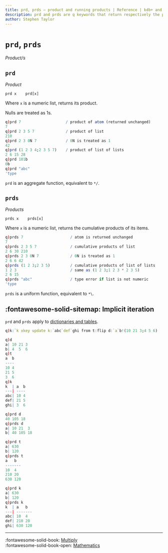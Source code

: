 ```yaml
---
title: prd, prds – product and running products | Reference | kdb+ and q documentation
description: prd and prds are q keywords that return respectively the product and the cumulating products of their arguments.
author: Stephen Taylor
---
```

# `prd`, `prds`

_Product/s_





## `prd`

_Product_

```syntax
prd x    prd[x]
```

Where `x` is a numeric list, returns its product.

Nulls are treated as 1s.

```q
q)prd 7                    / product of atom (returned unchanged)
7
q)prd 2 3 5 7              / product of list
210
q)prd 2 3 0N 7             / 0N is treated as 1
42
q)prd (1 2 3 4;2 3 5 7)    / product of list of lists
2 6 15 28
q)prd 101b
0b
q)prd "abc"
'type
```

`prd` is an aggregate function, equivalent to `*/`.


## `prds`

_Products_

```syntax
prds x    prds[x]
```

Where `x` is a numeric list, returns the cumulative products of its items. 

```q
q)prds 7                     / atom is returned unchanged
7
q)prds 2 3 5 7               / cumulative products of list
2 6 30 210
q)prds 2 3 0N 7              / 0N is treated as 1
2 6 6 42
q)prds (1 2 3;2 3 5)         / cumulative products of list of lists
1 2 3                        / same as (1 2 3;1 2 3 * 2 3 5)
2 6 15
q)prds "abc"                 / type error if list is not numeric
'type
```

`prds` is a uniform function, equivalent to `*\`.


## :fontawesome-solid-sitemap: Implicit iteration

`prd` and `prds` apply to [dictionaries and tables](../basics/math.md#dictionaries-and-tables).

```q
q)k:`k xkey update k:`abc`def`ghi from t:flip d:`a`b!(10 21 3;4 5 6)

q)d
a| 10 21 3
b| 4  5  6
q)t
a  b
----
10 4
21 5
3  6
q)k
k  | a  b
---| ----
abc| 10 4
def| 21 5
ghi| 3  6

q)prd d
40 105 18
q)prds d
a| 10 21  3
b| 40 105 18

q)prd t
a| 630
b| 120
q)prds t
a   b
-------
10  4
210 20
630 120

q)prd k
a| 630
b| 120
q)prds k
k  | a   b
---| -------
abc| 10  4
def| 210 20
ghi| 630 120
```

----

:fontawesome-solid-book:
[Multiply](multiply.md)
<br>
:fontawesome-solid-book-open:
[Mathematics](../basics/math.md)
